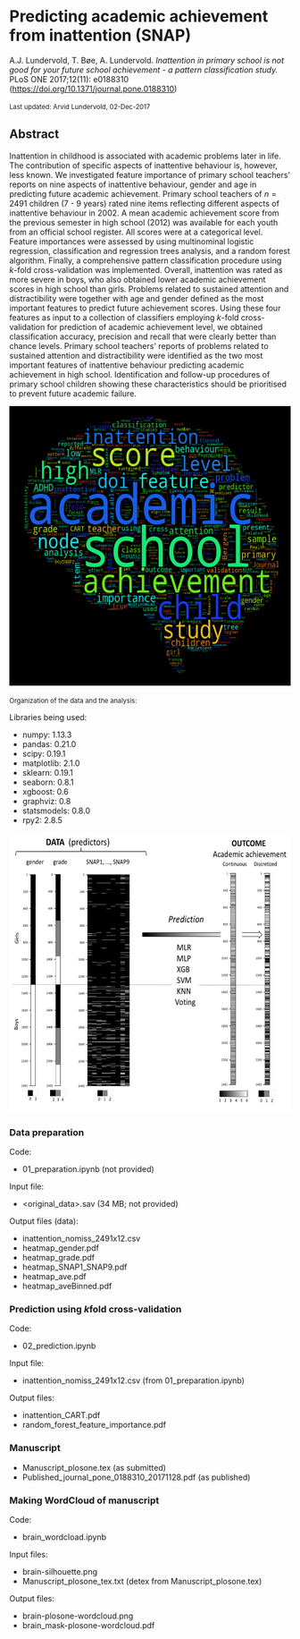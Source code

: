 # Predicting academic achievement from inattention (SNAP)
A.J. Lundervold, T. Bøe, A. Lundervold. <i>Inattention in primary school is not good for your future school achievement - a pattern classification study.</i> PLoS ONE 2017;12(11): e0188310 (https://doi.org/10.1371/journal.pone.0188310)


<small>
Last updated: Arvid Lundervold, 02-Dec-2017
</small>

## Abstract

Inattention in childhood is associated with academic problems later in life. The contribution of specific aspects of inattentive behaviour is, however, less known. We investigated feature importance of primary school teachers' reports on nine aspects of inattentive behaviour, gender and age in predicting future academic achievement. Primary school teachers of $n=2491$ children (7 - 9 years) rated nine items reflecting different aspects of inattentive behaviour in 2002. A mean academic achievement score from the previous semester in high school (2012) was available for each youth from an official school register. All scores were at a categorical level. Feature importances were assessed by using multinominal logistic regression, classification and regression trees analysis, and a random forest algorithm. Finally, a comprehensive pattern classification procedure using $k$-fold cross-validation was implemented.
Overall, inattention was rated as more severe in boys, who also obtained lower academic achievement scores in high school than girls. Problems related to sustained attention and distractibility were together with age and gender defined as the most important features to predict future achievement scores. 
Using these four features as input to a collection of  classifiers
employing $k$-fold cross-validation for prediction of academic achievement level, we obtained classification accuracy, precision and recall that were clearly better than chance levels. 
Primary school teachers' reports of problems related to sustained attention and distractibility were identified as the two most important features of inattentive behaviour predicting academic achievement in high school.  Identification and follow-up procedures of primary school children showing these characteristics should be prioritised to prevent future academic failure.

<img src="./images/brain-plosone-wordcloud.png" width="600px" height="500px" />

<small>Organization of the data and the analysis:</small>

Libraries being used:

* numpy: 1.13.3
* pandas: 0.21.0
* scipy: 0.19.1
* matplotlib: 2.1.0
* sklearn: 0.19.1
* seaborn: 0.8.1
* xgboost: 0.6
* graphviz: 0.8
* statsmodels: 0.8.0
* rpy2: 2.8.5

<img src="./images/Data_to_classes_notebook_pptx.png" width="600px" height="500px" />


### Data preparation

Code:
 * 01_preparation.ipynb  (not provided)
 
Input file:

 * <original_data>.sav (34 MB; not provided) 

 
Output files (data):

 * inattention_nomiss_2491x12.csv
 * heatmap_gender.pdf
 * heatmap_grade.pdf
 * heatmap_SNAP1_SNAP9.pdf
 * heatmap_ave.pdf
 * heatmap_aveBinned.pdf
 
 
 ### Prediction using $k$fold cross-validation
 
 Code:
 * 02_prediction.ipynb
 
Input file:

 * inattention_nomiss_2491x12.csv (from 01_preparation.ipynb)
 
 
 Output files:
 
 * inattention_CART.pdf
 * random_forest_feature_importance.pdf


 ###  Manuscript

 * Manuscript_plosone.tex  (as submitted)
 * Published_journal_pone_0188310_20171128.pdf (as published)
 

 ### Making WordCloud of manuscript

Code:
* brain_wordcload.ipynb

Input files:

* brain-silhouette.png
* Manuscript_plosone_tex.txt  (detex from Manuscript_plosone.tex)

Output files:

* brain-plosone-wordcloud.png
* brain_mask-plosone-wordcloud.pdf

